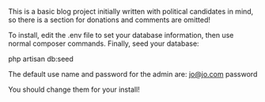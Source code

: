 This is a basic blog project initially written with political candidates in mind,
so there is a section for donations and comments are omitted!

To install, edit the .env file to set your database information, then use normal composer commands. Finally, seed your database:

php artisan db:seed

The default use name and password for the admin are:
jo@jo.com
password

You should change them for your install!

